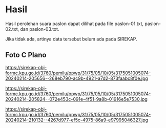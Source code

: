 # Hasil

Hasil perolehan suara paslon dapat dilihat pada file paslon-01.txt, paslon-02.txt, dan paslon-03.txt.

Jika tidak ada, artinya data tersebut belum ada pada SIREKAP.

## Foto C Plano

https://sirekap-obj-formc.kpu.go.id/3760/pemilu/ppwp/31/75/05/10/05/3175051005074-20240214-205656--268eb790-ac9b-4921-a7d2-873faabc8f0e.jpg

https://sirekap-obj-formc.kpu.go.id/3760/pemilu/ppwp/31/75/05/10/05/3175051005074-20240214-205824--072e453c-091e-4f51-9a8b-01916e5e7530.jpg

https://sirekap-obj-formc.kpu.go.id/3760/pemilu/ppwp/31/75/05/10/05/3175051005074-20240214-210132--4267d977-ef5c-4975-86a9-e97995046327.jpg
